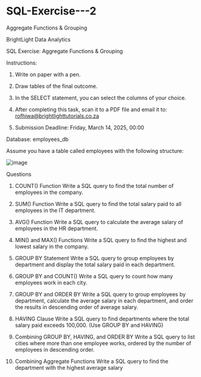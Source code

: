 # SQL-Exercise---2
Aggregate Functions &amp; Grouping

BrightLight Data Analytics

SQL Exercise: Aggregate Functions & Grouping

Instructions:
1. Write on paper with a pen.

2. Draw tables of the final outcome.
   
3. In the SELECT statement, you can select the columns of your choice.
   
4. After completing this task, scan it to a PDF file and email it to: rofhiwa@brightlighttutorials.co.za
   
5. Submission Deadline: Friday, March 14, 2025, 00:00

 Database: employees_db
   
Assume you have a table called employees with the following structure:

![image](https://github.com/user-attachments/assets/8e7e48bc-5ea8-41bb-9491-eb1dc0e2fd6a)

Questions

1. COUNT() Function
Write a SQL query to find the total number of employees in the company.

2. SUM() Function
Write a SQL query to find the total salary paid to all employees in the IT department.

3. AVG() Function
Write a SQL query to calculate the average salary of employees in the HR department.

4. MIN() and MAX() Functions
Write a SQL query to find the highest and lowest salary in the company.

5. GROUP BY Statement
Write a SQL query to group employees by department and display the total salary paid in each department.

6. GROUP BY and COUNT()
Write a SQL query to count how many employees work in each city.

7. GROUP BY and ORDER BY
Write a SQL query to group employees by department, calculate the average salary in each department, and order the results in descending order of average salary.

8. HAVING Clause
Write a SQL query to find departments where the total salary paid exceeds 100,000. (Use GROUP BY and HAVING)

9. Combining GROUP BY, HAVING, and ORDER BY
Write a SQL query to list cities where more than one employee works, ordered by the number of employees in descending order.

10. Combining Aggregate Functions
Write a SQL query to find the department with the highest average salary
